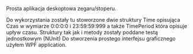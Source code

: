Prosta aplikacja deskoptowa zegaru/stoperu.


Do wykorzystania zostały tu stoworzone dwie struktury Time opisująca Czas w wymiarze 0:0:0:0 i 23:59:59:999 a także TimePeriod która opisuje upływ czasu.
Struktury tak jak i metody zostały poddane testą jednostkowym (NUnit)
Do stworzenia prostego interfejsu graficznego użyłem WPF application.
